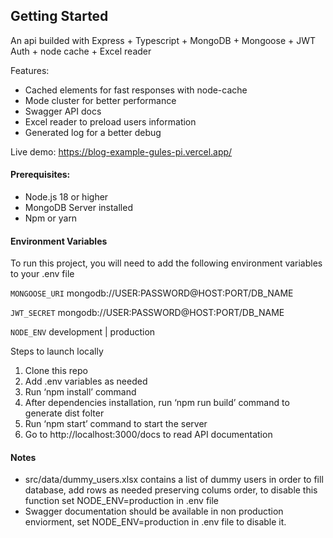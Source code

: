 ## Getting Started

An api builded with Express + Typescript +  MongoDB + Mongoose + JWT Auth + node cache + Excel reader

Features:
- Cached elements for fast responses with node-cache
- Mode cluster for better performance
- Swagger API docs
- Excel reader to preload users information
- Generated log for a better debug

Live demo: https://blog-example-gules-pi.vercel.app/
#### Prerequisites:
- Node.js 18 or higher
- MongoDB Server installed
- Npm or yarn
#### Environment Variables

To run this project, you will need to add the following environment variables to your .env file

`MONGOOSE_URI` mongodb://USER:PASSWORD@HOST:PORT/DB_NAME

`JWT_SECRET` mongodb://USER:PASSWORD@HOST:PORT/DB_NAME

`NODE_ENV`  development | production 


Steps to launch locally 
1. Clone this repo
2. Add .env variables as needed
3. Run ‘npm install’ command
4. After dependencies installation, run ‘npm run build’ command to generate dist folter
5. Run ‘npm start’ command to start the server
6. Go to http://localhost:3000/docs to read API documentation


#### Notes

 - src/data/dummy_users.xlsx contains a list of dummy users in order to fill database, add rows as needed preserving colums order, to disable this function set NODE_ENV=production in .env file
 - Swagger documentation should be available in non production enviorment, set NODE_ENV=production in .env file to disable it.
